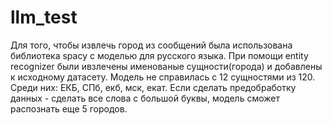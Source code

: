 # llm_test
Для того, чтобы извлечь город из сообщений была использована библиотека spacy c моделью для русского языка. При помощи entity recognizer были ивзлечены именованые сущности(города) и добавлены к исходному датасету. Модель не справилась с 12 сущностями из 120. Среди них: ЕКБ, СПб, екб, мск, екат. Если сделать предобработку данных - сделать все слова с большой буквы, модель сможет распознать еще 5 городов.

